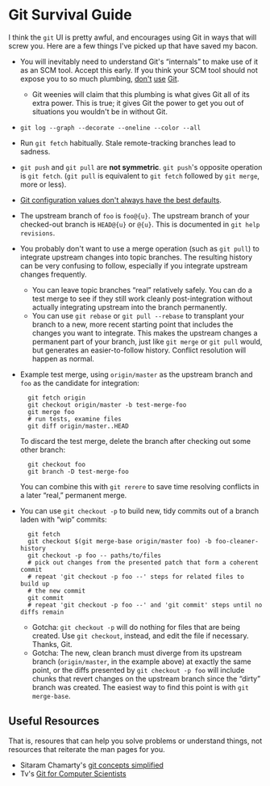 # Git Survival Guide

I think the `git` UI is pretty awful, and encourages using Git in ways that
will screw you. Here are a few things I've picked up that have saved my bacon.

* You will inevitably need to understand Git's “internals” to make use of it
  as an SCM tool. Accept this early. If you think your SCM tool should not
  expose you to so much plumbing, [don't](http://mercurial.selenic.com)
  [use](http://bazaar.canonical.com) [Git](http://subversion.apache.org).
    * Git weenies will claim that this plumbing is what gives Git all of its
      extra power. This is true; it gives Git the power to get you out of
      situations you wouldn't be in without Git.
* `git log --graph --decorate --oneline --color --all`
* Run `git fetch` habitually. Stale remote-tracking branches lead to sadness.
* `git push` and `git pull` are **not symmetric**. `git push`'s
  opposite operation is `git fetch`. (`git pull` is equivalent to `git fetch`
  followed by `git merge`, more or less).
* [Git configuration values don't always have the best defaults](config).
* The upstream branch of `foo` is `foo@{u}`. The upstream branch of your
  checked-out branch is `HEAD@{u}` or `@{u}`. This is documented in `git help
  revisions`.
* You probably don't want to use a merge operation (such as `git pull`) to
  integrate upstream changes into topic branches. The resulting history can be
  very confusing to follow, especially if you integrate upstream changes
  frequently.
    * You can leave topic branches “real” relatively safely. You can do
      a test merge to see if they still work cleanly post-integration without
      actually integrating upstream into the branch permanently.
    * You can use `git rebase` or `git pull --rebase` to transplant your
      branch to a new, more recent starting point that includes the changes
      you want to integrate. This makes the upstream changes a permanent part
      of your branch, just like `git merge` or `git pull` would, but generates
      an easier-to-follow history. Conflict resolution will happen as normal.
* Example test merge, using `origin/master` as the upstream branch and `foo`
  as the candidate for integration:

        git fetch origin
        git checkout origin/master -b test-merge-foo
        git merge foo
        # run tests, examine files
        git diff origin/master..HEAD

    To discard the test merge, delete the branch after checking out some other
    branch:

        git checkout foo
        git branch -D test-merge-foo

    You can combine this with `git rerere` to save time resolving conflicts in
    a later “real,” permanent merge.

* You can use `git checkout -p` to build new, tidy commits out of a branch
  laden with “wip” commits:

        git fetch
        git checkout $(git merge-base origin/master foo) -b foo-cleaner-history
        git checkout -p foo -- paths/to/files
        # pick out changes from the presented patch that form a coherent commit
        # repeat 'git checkout -p foo --' steps for related files to build up
        # the new commit
        git commit
        # repeat 'git checkout -p foo --' and 'git commit' steps until no diffs remain

    * Gotcha: `git checkout -p` will do nothing for files that are being
      created. Use `git checkout`, instead, and edit the file if necessary.
      Thanks, Git.
    * Gotcha: The new, clean branch must diverge from its upstream branch
      (`origin/master`, in the example above) at exactly the same point, or
      the diffs presented by `git checkout -p foo` will include chunks that
      revert changes on the upstream branch since the “dirty” branch was
      created. The easiest way to find this point is with `git merge-base`.

## Useful Resources

That is, resoures that can help you solve problems or understand things, not
resources that reiterate the man pages for you.

* Sitaram Chamarty's [git concepts
  simplified](http://sitaramc.github.com/gcs/)
* Tv's [Git for Computer
  Scientists](http://eagain.net/articles/git-for-computer-scientists)
